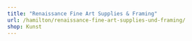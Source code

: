 ```yaml
---
title: "Renaissance Fine Art Supplies & Framing"
url: /hamilton/renaissance-fine-art-supplies-und-framing/
shop: Kunst
---
```

